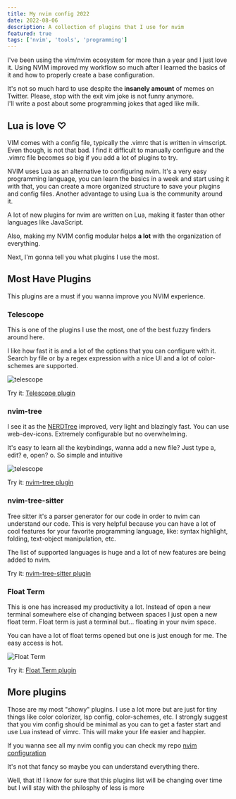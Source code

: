 ```yaml
---
title: My nvim config 2022
date: 2022-08-06
description: A collection of plugins that I use for nvim
featured: true
tags: ['nvim', 'tools', 'programming']
---
```


I've been using the vim/nvim ecosystem for more than a year and I just love it.
Using NVIM improved my workflow so much after I learned the basics of it and how to properly create a base configuration.

It's not so much hard to use despite the **insanely amount** of memes on Twitter. Please, stop with the exit vim joke is not funny anymore.
<br>
I'll write a post about some programming jokes that aged like milk.

## Lua is love ♡

VIM comes with a config file, typically the .vimrc that is written in vimscript.
Even though, is not that bad. I find it difficult to manually configure and the .vimrc file becomes so big if you add a lot of plugins to try.

NVIM uses Lua as an alternative to configuring nvim. It's a very easy programming language, you can learn the basics in a week and start using it with that, you can create a more organized structure to save your plugins and config files.
Another advantage to using Lua is the community around it.

A lot of new plugins for nvim are written on Lua, making it faster than other languages like JavaScript.

Also, making my NVIM config modular helps **a lot** with the organization of everything.

Next, I'm gonna tell you what plugins I use the most.

## Most Have Plugins

This plugins are a must if you wanna improve you NVIM experience.

### Telescope

This is one of the plugins I use the most, one of the best fuzzy finders around here.

I like how fast it is and a lot of the options that you can configure with it. Search by file or by a regex expression with a nice UI and a lot of color-schemes are supported.

![telescope](../../assets/images/tele.gif)

Try it: [Telescope plugin](https://github.com/nvim-telescope/telescope.nvim)

### nvim-tree

I see it as the [NERDTree](https://github.com/preservim/nerdtree) improved, very light and blazingly fast.
You can use web-dev-icons. Extremely configurable but no overwhelming.

It's easy to learn all the keybindings, wanna add a new file? Just type a, edit? e, open? o. So simple and intuitive

![telescope](../../assets/images/nvimtree.gif)

Try it: [nvim-tree plugin](https://github.com/kyazdani42/nvim-tree.lua)

### nvim-tree-sitter

Tree sitter it's a parser generator for our code in order to nvim can understand our code.
This is very helpful because you can have a lot of cool features for your favorite programming language, like: syntax highlight, folding, text-object manipulation, etc.

The list of supported languages is huge and a lot of new features are being added to nvim.

Try it: [nvim-tree-sitter plugin](https://github.com/nvim-treesitter/nvim-treesitter)

### Float Term

This is one has increased my productivity a lot. Instead of open a new terminal somewhere else of changing between spaces
I just open a new float term. Float term is just a terminal but... floating in your nvim space.

You can have a lot of float terms opened but one is just enough for me. The easy access is hot.

![Float Term](../../assets/images/floatterm.gif)

Try it: [Float Term plugin](https://github.com/voldikss/vim-floaterm)

## More plugins

Those are my most "showy" plugins. I use a lot more but are just for tiny things like color colorizer, lsp config, color-schemes, etc.
I strongly suggest that you vim config should be minimal as you can to get a faster start and use Lua instead of vimrc. This will make your
life easier and happier.

If you wanna see all my nvim config you can check my repo
[nvim configuration](https://github.com/hectoraldairah/nvim-config)

It's not that fancy so maybe you can understand everything there.

Well, that it! I know for sure that this plugins list will be changing over time but I will stay with the philosphy of less is more
